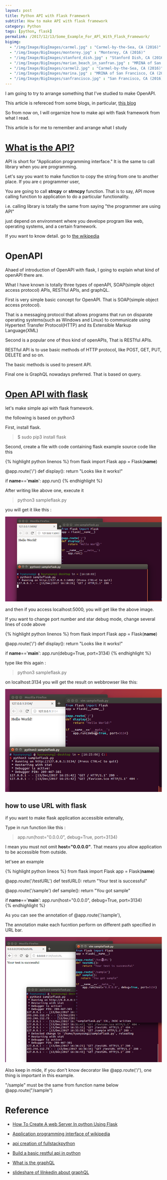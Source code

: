 ```yaml
---
layout: post
title: Python API with Flask Framework
subtitle: How to make API with flask framework
category: Python
tags: [python, flask]
permalink: /2017/12/13/Some_Example_For_APl_With_Flask_Framework/
bigimg: 
  - "/img/Image/BigImages/carmel.jpg" : "Carmel-by-the-Sea, CA (2016)"
  - "/img/Image/BigImages/monterey.jpg" : "Monterey, CA (2016)"
  - "/img/Image/BigImages/stanford_dish.jpg" : "Stanford Dish, CA (2016)"
  - "/img/Image/BigImages/marian_beach_in_sanfran.jpg" : "MRINA of San Francisco, CA (2016)"
  - "/img/Image/BigImages/carmel2.jpg" : "Carmel-by-the-Sea, CA (2016)"
  - "/img/Image/BigImages/marina.jpg" : "MRINA of San Francisco, CA (2016)"
  - "/img/Image/BigImages/sanfrancisco.jpg" : "San Francisco, CA (2016)"
---
```


I am going to try to arrange something that I've studied to make OpenAPI. 

This article is refereced from some blogs, in particular, [this blog](https://prateekvjoshi.com/2016/03/08/how-to-create-a-web-server-in-python-using-flask/)

So from now on, I will orgarnize how to make api with flask framework from what I read.

This article is for me to remember and arrange what I study 

# [What is the API?](https://en.wikipedia.org/wiki/Application_programming_interface)

 API is short for "Application programming interface." It is the same to call library when you are programming. 
 
 Let's say you want to make function to copy the string from one to another place. If you are c programmer user, 
 
 You are going to call **strcpy** or **strncpy** function. That is to say, API move calling function to application to do a particular functionality.
 
 i.e. calling library is totally the same from saying "the programmer are using API" 
 
 just depend on environment where you develope program like web, operating systems, and a certain framework.
 
 If you want to know detail. go to [the wikipedia](https://en.wikipedia.org/wiki/Application_programming_interface) 
 
# OpenAPI

  Ahaed of introduction of OpenAPI with flask, I going to explain what kind of openAPI there are. 
  
  What I have known is totally three types of openAPI, SOAP(simple object access protocol) APIs, RESTful APIs, and graphQL.
  
  First is very simple basic concept for OpenAPI. That is SOAP(simple object access protocol). 
  
  That is a messaging protocol that allows programs that run on disparate operating systems(such as Windows and Linux) to communicate using Hypertext Transfer Protocol(HTTP) and its Extensible Markup Language(XML)
  
  Second is a popular one of thos kind of openAPIs, That is RESTful APIs. 
  
  RESTful API is to use basic methods of HTTP protocol, like POST, GET, PUT, DELETE and so on. 
  
  The basic methods is used to present API. 
  
  Final one is GraphQL nowadays preferred. That is based on query. 
  
# [Open API with flask](https://prateekvjoshi.com/2016/03/08/how-to-create-a-web-server-in-python-using-flask/)

  let's make simple api with flask framework. 
  
  the following is based on python3
  
  First, install flask. 
  
  > $ sudo pip3 install flask 
  
 Second, create a file with code containing flask example source code like this  
 
{% highlight python linenos %}
from flask import Flask
app = Flask(__name__)

@app.route('/')
def display():
    return "Looks like it works!"

if __name__=='__main__':
    app.run()
{% endhighlight %}
 
 After writing like above one, execute it 
 
 > python3 sampleflask.py
 
 you will get it like this :
 
 ![](/img/Image/Languages/Python/2017-11-18-How_To_Make_API_With_Flask/Sample_code_of_flask.png)
 
 and then if you access localhost:5000, you will get like the above image.
 
 If you want to change port number and star debug mode, change several lines of code above
 
{% highlight python linenos %}
from flask import Flask
app = Flask(__name__)

@app.route('/')
def display():
    return "Looks like it works!"

if __name__=='__main__':
    app.run(debug=True, port=3134)
{% endhighlight %}
 
 type like this again : 
 
 > python3 sampleflask.py
 
 on localhost:3134 you will get the result on webbrowser like this:
 
 ![](/img/Image/Languages/Python/2017-11-18-How_To_Make_API_With_Flask/Sample_flask.png)
 
## how to use URL with flask

 if you want to make flask application accessible extenally, 
 
 Type in run function like this : 
 
 > app.run(host="0.0.0.0", debug=True, port=3134)
 
 I mean you must not omit **host="0.0.0.0"**. That means you allow application to be accessible from outside.

 let'see an example 
 
{% highlight python lineos %}
from flask import Flask
app = Flask(__name__)

@app.route('/testURL')
def testURL():
    return "Your test is successful"

@app.route('/sample')
def sample():
   return "You got sample"

if __name__=='__main__':
    app.run(host="0.0.0.0", debug=True, port=3134)                                                        
{% endhighlight %}

 As you can see the annotation of @app.route('/sample'),
 
 The annotation make each fucntion perform on different path specified in URL bar. 

![](/img/Image/Languages/Python/2017-11-18-How_To_Make_API_With_Flask/sample_of_flask_final.png)

 Also keep in mide, if you don't know decorator like @app.route('/'), one thing is important in this example. 
 
 "/sample" must be the same from function name below @app.route("/sample")

# Reference 
 
 - [How To Create A web Server In python Using Flask](https://prateekvjoshi.com/2016/03/08/how-to-create-a-web-server-in-python-using-flask/)

 - [Application programming interface of wikipedia](https://en.wikipedia.org/wiki/Application_programming_interface)

 - [api creation of fullstackpython](https://www.fullstackpython.com/api-creation.html)
  
 - [Build a basic restful api in python](https://www.codementor.io/sagaragarwal94/building-a-basic-restful-api-in-python-58k02xsiq)
  
 - [What is the graphQL](https://medium.freecodecamp.org/so-whats-this-graphql-thing-i-keep-hearing-about-baf4d36c20cf)
 
 - [slideshare of lilnkedin about graphQL](https://www.slideshare.net/deview/112rest-graph-ql-relay)
